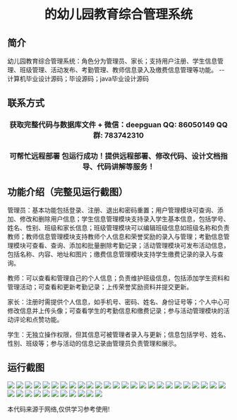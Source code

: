 <p><h1 align="center">的幼儿园教育综合管理系统</h1></p>

## 简介
幼儿园教育综合管理系统：角色分为管理员、家长；支持用户注册、学生信息管理、班级管理、活动发布、考勤管理、教师信息录入及缴费信息管理等功能。    --计算机毕业设计源码；毕设源码；java毕业设计源码


## 联系方式
<p><h3 align="center">获取完整代码与数据库文件 + 微信：deepguan QQ: 86050149 QQ群: 783742310</h3></p>
<p><h3 align="center">可帮忙远程部署 包运行成功！提供远程部署、修改代码、设计文档指导、代码讲解等服务！</h3></p>

## 功能介绍（完整见运行截图）
管理员：基本功能包括登录、注册、退出和密码重置；用户管理模块可查询、添加、修改和删除用户信息；学生信息管理模块支持录入学生基本信息，包括学号、姓名、性别、班级和家长信息；班级管理模块可以编辑班级信息如班级名称和负责教师；教师信息管理模块支持教师个人信息和荣誉奖励的录入与管理；考勤信息管理模块可查看、查询、添加和批量删除考勤记录；活动管理模块可发布活动信息，包括名称、内容、地址和图片；缴费信息管理模块支持学生缴费记录的录入与查询。

教师：可以查看和管理自己的个人信息；负责维护班级信息，包括添加学生资料和管理活动；可查看和更新考勤记录；上传荣誉奖励资料并提交更新。

家长：注册时需提供个人信息，如手机号、密码、姓名、身份证号等；个人中心可修改信息并上传头像；可查看学生的考勤信息和缴费记录；参与活动管理模块的活动评论和点赞功能。

学生：无独立操作权限，但其信息可被管理者录入与更新；信息包括学号、姓名、性别、班级等；参与活动的信息记录由管理员负责管理和展示。


## 运行截图
![](https://bs-1329754181.cos.ap-shanghai.myqcloud.com/ssm/KindergartenEducationManagementSystem/img/001.jpg)
![](https://bs-1329754181.cos.ap-shanghai.myqcloud.com/ssm/KindergartenEducationManagementSystem/img/002.jpg)
![](https://bs-1329754181.cos.ap-shanghai.myqcloud.com/ssm/KindergartenEducationManagementSystem/img/003.jpg)
![](https://bs-1329754181.cos.ap-shanghai.myqcloud.com/ssm/KindergartenEducationManagementSystem/img/004.jpg)
![](https://bs-1329754181.cos.ap-shanghai.myqcloud.com/ssm/KindergartenEducationManagementSystem/img/005.jpg)
![](https://bs-1329754181.cos.ap-shanghai.myqcloud.com/ssm/KindergartenEducationManagementSystem/img/006.jpg)
![](https://bs-1329754181.cos.ap-shanghai.myqcloud.com/ssm/KindergartenEducationManagementSystem/img/007.jpg)
![](https://bs-1329754181.cos.ap-shanghai.myqcloud.com/ssm/KindergartenEducationManagementSystem/img/008.jpg)
![](https://bs-1329754181.cos.ap-shanghai.myqcloud.com/ssm/KindergartenEducationManagementSystem/img/009.jpg)
![](https://bs-1329754181.cos.ap-shanghai.myqcloud.com/ssm/KindergartenEducationManagementSystem/img/010.jpg)
![](https://bs-1329754181.cos.ap-shanghai.myqcloud.com/ssm/KindergartenEducationManagementSystem/img/011.jpg)
![](https://bs-1329754181.cos.ap-shanghai.myqcloud.com/ssm/KindergartenEducationManagementSystem/img/012.jpg)
![](https://bs-1329754181.cos.ap-shanghai.myqcloud.com/ssm/KindergartenEducationManagementSystem/img/013.jpg)
![](https://bs-1329754181.cos.ap-shanghai.myqcloud.com/ssm/KindergartenEducationManagementSystem/img/014.jpg)
![](https://bs-1329754181.cos.ap-shanghai.myqcloud.com/ssm/KindergartenEducationManagementSystem/img/015.jpg)
![](https://bs-1329754181.cos.ap-shanghai.myqcloud.com/ssm/KindergartenEducationManagementSystem/img/016.jpg)
![](https://bs-1329754181.cos.ap-shanghai.myqcloud.com/ssm/KindergartenEducationManagementSystem/img/017.jpg)
![](https://bs-1329754181.cos.ap-shanghai.myqcloud.com/ssm/KindergartenEducationManagementSystem/img/018.jpg)
![](https://bs-1329754181.cos.ap-shanghai.myqcloud.com/ssm/KindergartenEducationManagementSystem/img/019.jpg)
![](https://bs-1329754181.cos.ap-shanghai.myqcloud.com/ssm/KindergartenEducationManagementSystem/img/020.jpg)
![](https://bs-1329754181.cos.ap-shanghai.myqcloud.com/ssm/KindergartenEducationManagementSystem/img/021.jpg)
![](https://bs-1329754181.cos.ap-shanghai.myqcloud.com/ssm/KindergartenEducationManagementSystem/img/022.jpg)
![](https://bs-1329754181.cos.ap-shanghai.myqcloud.com/ssm/KindergartenEducationManagementSystem/img/023.jpg)
![](https://bs-1329754181.cos.ap-shanghai.myqcloud.com/ssm/KindergartenEducationManagementSystem/img/024.jpg)
![](https://bs-1329754181.cos.ap-shanghai.myqcloud.com/ssm/KindergartenEducationManagementSystem/img/025.jpg)
![](https://bs-1329754181.cos.ap-shanghai.myqcloud.com/ssm/KindergartenEducationManagementSystem/img/026.jpg)
![](https://bs-1329754181.cos.ap-shanghai.myqcloud.com/ssm/KindergartenEducationManagementSystem/img/027.jpg)
![](https://bs-1329754181.cos.ap-shanghai.myqcloud.com/ssm/KindergartenEducationManagementSystem/img/028.jpg)
![](https://bs-1329754181.cos.ap-shanghai.myqcloud.com/ssm/KindergartenEducationManagementSystem/img/029.jpg)
![](https://bs-1329754181.cos.ap-shanghai.myqcloud.com/ssm/KindergartenEducationManagementSystem/img/030.jpg)
![](https://bs-1329754181.cos.ap-shanghai.myqcloud.com/ssm/KindergartenEducationManagementSystem/img/031.jpg)
![](https://bs-1329754181.cos.ap-shanghai.myqcloud.com/ssm/KindergartenEducationManagementSystem/img/032.jpg)
![](https://bs-1329754181.cos.ap-shanghai.myqcloud.com/ssm/KindergartenEducationManagementSystem/img/033.jpg)
![](https://bs-1329754181.cos.ap-shanghai.myqcloud.com/ssm/KindergartenEducationManagementSystem/img/034.jpg)
![](https://bs-1329754181.cos.ap-shanghai.myqcloud.com/ssm/KindergartenEducationManagementSystem/img/035.jpg)
![](https://bs-1329754181.cos.ap-shanghai.myqcloud.com/ssm/KindergartenEducationManagementSystem/img/036.jpg)

<p>本代码来源于网络,仅供学习参考使用!</p>

